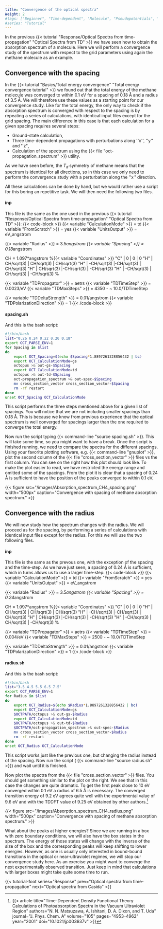 ```yaml
---
title: "Convergence of the optical spectra"
Weight: 2
#tags: ["Beginner", "Time-dependent", "Molecule", "Pseudopotentials", "DFT", "Optical Absorption", "oct-propagation_spectrum"]
#series: "Tutorial"
---
```



In the previous {{< tutorial  "Response/Optical Spectra from time-propagation" "Optical Spectra from TD" >}} we have seen how to obtain the absorption spectrum of a molecule. Here we will perform a convergence study of the spectrum with respect to the grid parameters using again the methane molecule as an example.

##  Convergence with the spacing  

In the {{< tutorial "Basics/Total energy convergence" "Total energy convergence tutorial" >}} we found out that the total energy of the methane molecule was converged to within 0.1 eV for a spacing of 0.18 Å and a radius of 3.5 Å. We will therefore use these values as a starting point for our convergence study. Like for the total energy, the only way to check if the absorption spectrum is converged with respect to the spacing is by repeating a series of calculations, with identical input files except for the grid spacing. The main difference in this case is that each calculation for a given spacing requires several steps:

- Ground-state calculation,
- Three time-dependent propagations with perturbations along ''x'', ''y'' and ''z'', 
- Calculation of the spectrum using the {{< file "oct-propagation_spectrum" >}} utility.

As we have seen before, the $T_d$ symmetry of methane means that the spectrum is identical for all directions, so in this case we only need to perform the convergence study with a perturbation along the ''x'' direction.

All these calculations can be done by hand, but we would rather use a script for this boring an repetitive task. We will then need the following two files.

####  inp  
This file is the same as the one used in the previous {{< tutorial  "Response/Optical Spectra from time-propagation" "Optical Spectra from TD" >}}:
{{< code-block >}}
 {{< variable "CalculationMode" >}} = td
 {{< variable "FromScratch" >}} = yes
 {{< variable "UnitsOutput" >}} = eV_angstrom
 
 {{< variable "Radius" >}} = 3.5*angstrom
 {{< variable "Spacing" >}} = 0.18*angstrom
 
 CH = 1.097*angstrom
 %{{< variable "Coordinates" >}}
  "C" |           0 |          0 |           0
  "H" |  CH/sqrt(3) | CH/sqrt(3) |  CH/sqrt(3)
  "H" | -CH/sqrt(3) |-CH/sqrt(3) |  CH/sqrt(3)
  "H" |  CH/sqrt(3) |-CH/sqrt(3) | -CH/sqrt(3)
  "H" | -CH/sqrt(3) | CH/sqrt(3) | -CH/sqrt(3)
 %
       
 {{< variable "TDPropagator" >}} = aetrs
 {{< variable "TDTimeStep" >}} = 0.0023/eV
 {{< variable "TDMaxSteps" >}} = 4350  - ~ 10.0/TDTimeStep
 
 {{< variable "TDDeltaStrength" >}} = 0.01/angstrom
 {{< variable "TDPolarizationDirection" >}} = 1
{{< /code-block >}}

####  spacing.sh  

And this is the bash script:

```bash
#!/bin/bash
list="0.26 0.24 0.22 0.20 0.18"
export OCT_PARSE_ENV=1
for Spacing in $list
do
    export OCT_Spacing=$(echo $Spacing*1.8897261328856432 | bc)
    export OCT_CalculationMode=gs
    octopus >& out-gs-$Spacing
    export OCT_CalculationMode=td
    octopus >& out-td-$Spacing
    oct-propagation_spectrum >& out-spec-$Spacing
    mv cross_section_vector cross_section_vector-$Spacing
    rm -rf restart
done
unset OCT_Spacing OCT_CalculationMode
```

This script performs the three steps mentioned above for a given list of spacings. You will notice that we are not including smaller spacings than 0.18 Å. This is because we know from previous experience that the optical spectrum is well converged for spacings larger than the one required to converge the total energy.

Now run the script typing {{< command-line "source spacing.sh" >}}. This will take some time, so you might want to have a break. Once the script is finished running, we need to compare the spectra for the different spacings. Using your favorite plotting software, e.g. {{< command-line "gnuplot" >}}, plot the second column of the {{< file "cross_section_vector" >}} files vs the first column. You can see on the right how this plot should look like. To make the plot easier to read, we have restricted the energy range and omitted some of the spacings. From the plot it is clear that a spacing of 0.24 Å is sufficient to have the position of the peaks converged to within 0.1 eV.

{{< figure src="/images/Absorption_spectrum_CH4_spacing.png" width="500px" caption="Convergence with spacing of methane absorption spectrum." >}}



##  Convergence with the radius  

We will now study how the spectrum changes with the radius. We will proceed as for the spacing, by performing a series of calculations with identical input files except for the radius. For this we will use the two following files. 

####  inp  
This file is the same as the prevous one, with the exception of the spacing and the time-step. As we have just seen, a spacing of 0.24 Å is sufficient, which in turns allows us to use a larger time-step.
{{< code-block >}}
 {{< variable "CalculationMode" >}} = td
 {{< variable "FromScratch" >}} = yes
 {{< variable "UnitsOutput" >}} = eV_angstrom
 
 {{< variable "Radius" >}} = 3.5*angstrom
 {{< variable "Spacing" >}} = 0.24*angstrom
 
 CH = 1.097*angstrom
 %{{< variable "Coordinates" >}}
  "C" |           0 |          0 |           0
  "H" |  CH/sqrt(3) | CH/sqrt(3) |  CH/sqrt(3)
  "H" | -CH/sqrt(3) |-CH/sqrt(3) |  CH/sqrt(3)
  "H" |  CH/sqrt(3) |-CH/sqrt(3) | -CH/sqrt(3)
  "H" | -CH/sqrt(3) | CH/sqrt(3) | -CH/sqrt(3)
 %

 {{< variable "TDPropagator" >}} = aetrs
 {{< variable "TDTimeStep" >}} = 0.004/eV
 {{< variable "TDMaxSteps" >}} = 2500  - ~ 10.0/TDTimeStep

 {{< variable "TDDeltaStrength" >}} = 0.01/angstrom
 {{< variable "TDPolarizationDirection" >}} = 1
{{< /code-block >}}

####  radius.sh  

And this is the bash script:

```bash
#!/bin/bash
list="3.5 4.5 5.5 6.5 7.5"
export OCT_PARSE_ENV=1
for Radius in $list
do
    export OCT_Radius=$(echo $Radius*1.8897261328856432 | bc)
    export OCT_CalculationMode=gs
    $OCTPATH/octopus >& out-gs-$Radius
    export OCT_CalculationMode=td
    $OCTPATH/octopus >& out-td-$Radius
    $OCTPATH/oct-propagation_spectrum >& out-spec-$Radius
    mv cross_section_vector cross_section_vector-$Radius
    rm -rf restart
done
unset OCT_Radius OCT_CalculationMode
```

This script works just like the previous one, but changing the radius instead of the spacing. Now run the script ( {{< command-line "source radius.sh" >}}) and wait until it is finished.

Now plot the spectra from the {{< file "cross_section_vector" >}} files. You should get something similar to the plot on the right. We see that in this case the changes are quite dramatic. To get the first peak close to 10 eV converged within 0.1 eV a radius of 6.5 Å is necessary. The converged transition energy of 9.2 eV agrees quite well with the experimental value of 9.6 eV and with the TDDFT value of 9.25 eV obtained by other authors.[^footnote-1]

{{< figure src="/images/Absorption_spectrum_CH4_radius.png" width="500px" caption="Convergence with spacing of methane absorption spectrum." >}}

What about the peaks at higher energies? Since we are running in a box with zero boundary conditions, we will also have the box states in the spectrum. The energy of those states will change with the inverse of the size of the box and the corresponding peaks will keep shifting to lower energies. However, as one is usually only interested in bound-bound transitions in the optical or near-ultraviolet regimes, we will stop our convergence study here. As an exercise you might want to converge the next experimentally observed transition. Just keep in mind that calculations with larger boxes might take quite some time to run.

[^footnote-1]: {{< article title="Time-Dependent Density Functional Theory Calculations of Photoabsorption Spectra in the Vacuum Ultraviolet Region" authors="N. N. Matsuzawa, A. Ishitani, D. A. Dixon, and T. Uda" journal="J. Phys. Chem. A" volume="105" pages="4953–4962" year="2001" doi="10.1021/jp003937v" >}}


{{< tutorial-foot series="Response" prev="Optical spectra from time-propagation" next="Optical spectra from Casida" >}}

